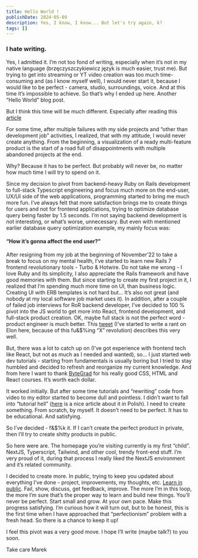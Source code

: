 ```yaml
---
title: Hello World !
publishDate: 2024-05-09
description: Yes, I know, I know... But let's try again, k?
tags: []
---
```


### I hate writing.

Yes, I admitted it. I’m not too fond of writing, especially when it’s not in my native language (brzęczyszczykiewicz język is much easier, trust me). But trying to get into streaming or YT video creation was too much time-consuming and (as I know myself well), I would never start it, because I would like to be perfect - camera, studio, surroundings, voice. And at this time it’s impossible to achieve. So that’s why I ended up here. Another “Hello World” blog post.

But I think this time will be much different. Especially after reading this [article](https://ajkprojects.com/stopactinglikeyourefamous)

For some time, after multiple failures with my side projects and “other than development job” activities, I realized, that with my attitude, I would never create anything. From the beginning, a visualization of a ready multi-feature product is the start of a road full of disappointments with multiple abandoned projects at the end.

Why? Because it has to be perfect. But probably will never be, no matter how much time I will try to spend on it.

Since my decision to pivot from backend-heavy Ruby on Rails development to full-stack Typescript engineering and focus much more on the end-user, UX/UI side of the web applications, programming started to bring me much more fun. I’ve always felt that more satisfaction brings me to create things for users and not for frontend applications, trying to optimize database query being faster by 1.5 seconds. I’m not saying backend development is not interesting, or what’s worse, unnecessary. But even with mentioned earlier database query optimization example, my mainly focus was:
#### “How it’s gonna affect the end user?”


After resigning from my job at the beginning of November’22 to take a break to focus on my mental health, I’ve started to learn new Rails 7 frontend revolutionary tools - Turbo & Hotwire. Do not take me wrong - I love Ruby and its simplicity, I also appreciate the Rails framework and have good memories with them. But since starting to create my first project in it, I realized that I’m spending much more time on UI, than business logic. Creating UI with ERB templates is not hard but… It’s also not great (and nobody at my local software job market uses it). In addition, after a couple of failed job interviews for RoR backend developer, I’ve decided to 100 % pivot into the JS world to get more into React, frontend development, and full-stack product creation. OK, maybe full stack is not the perfect word - product engineer is much better. This [tweet](https://x.com/_swanson/status/1631691930345037824) (I’ve started to write a rant on Elon here, because of this  fu&$%ing “X” revolution) describes this very well. 

But, there was a lot to catch up on (I’ve got experience with frontend tech like React, but not as much as I needed and wanted), so…  I just started web dev tutorials - starting from fundamentals is usually boring but I tried to stay humbled and decided to refresh and reorganize my current knowledge. And from here I want to thank [ByteGrad](https://bytegrad.com/) for his really good CSS, HTML and React courses. It’s worth each dollar.

It worked initially. But after some time tutorials and “rewriting” code from video to my editor started to become dull and pointless. I didn’t want to fall into “tutorial hell” ([here](https://devszczepaniak.pl/pulapki-nauki/?utm_source=unknownews) is a nice article about it in Polish). I need to create something. From scratch, by myself. It doesn’t need to be perfect. It has to be educational. And satisfying.

So I’ve decided  - f&$%k it. If I can’t create the perfect product in private, then I’ll try to create shitty products in public.

So here were are. The homepage you’re visiting currently is my first “child”. NextJS, Typerscript, Tailwind, and other cool, trendy front-end stuff. I’m very proud of it, during that process I really liked the NextJS environment and it’s related community.

I decided to create more. In public, trying to keep you updated about everything I’ve done - project, improvements, my thoughts, etc. [Learn in public](https://www.swyx.io/learn-in-public). Fail, show, discuss, get feedback, improve. The more I’m in this loop, the more I’m sure that’s the proper way to learn and build new things. You’ll never be perfect. Start small and grow. At your own pace. Make this progress satisfying. I’m curious how it will turn out, but to be honest, this is the first time when I have approached that “perfectionism” problem with a fresh head. So there is a chance to keep it up!

I feel this pivot was a very good move. I hope I’ll write (maybe talk?) to you soon.

Take care
Marek 
